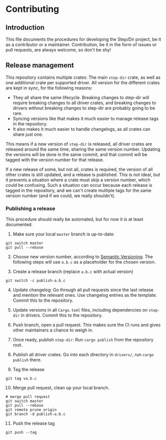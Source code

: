 # Contributing

## Introduction

This file documents the procedures for developing the Step/Dir project, be it as a contributor or a maintainer. Contribution, be it in the form of issues or pull requests, are always welcome, so don't be shy!


## Release management

This repository contains multiple crates: The main `step-dir` crate, as well as one additional crate per supported driver. All version for the different crates are kept in sync, for the following reasons:

- They all share the same lifecycle. Breaking changes to step-dir will require breaking changes to all driver crates, and breaking changes to drivers without breaking changes to step-dir are probably going to be rare.
- Syncing versions like that makes it much easier to manage release tags in the repository.
- It also makes it much easier to handle changelogs, as all crates can share just one.

This means if a new version of `step-dir` is released, all driver crates are released around the same time, sharing the same version number. Updating the versions will be done in the same commit, and that commit will be tagged with the version number for that release.

If a new release of some, but not all, crates is required, the version of all other crates is still updated, and a release is published. This is not ideal, but it prevents a situation where a crate must skip a version number, which could be confusing. Such a situation can occur because each release is tagged in the repository, and we can't create multiple tags for the same version number (and if we could, we really shouldn't).

### Publishing a release

This procedure should really be automated, but for now it is at least documented.

1. Make sure your local `master` branch is up-to-date:

```
git switch master
git pull --rebase
```

2. Choose new version number, according to [Semantic Versioning]. The following steps will use `a.b.c` as a placeholder for the chosen version.

3. Create a release branch (replace `a.b.c` with actual version)

```
git switch -c publish-a.b.c
```

4. Update changelog: Go through all pull requests since the last release and mention the relevant ones. Use changelog entries as the template. Commit this to the repository.

5. Update versions in all `Cargo.toml` files, including dependencies on `step-dir` in drivers. Commit this to the repository.

6. Push branch, open a pull request. This makes sure the CI runs and gives other maintainers a chance to weigh in.

7. Once ready, publish `step-dir`: Run `cargo publish` from the repository root.

8. Publish all driver crates. Go into each directory in `drivers/`, run `cargo publish` there.

9. Tag the release

```
git tag va.b.c
```

10. Merge pull request, clean up your local branch.

```
# merge pull request
git switch master
git pull --rebase
git remote prune origin
git branch -d publish-a.b.c
```

11. Push the release tag

```
git push --tag
```


[Semantic Versioning]: https://semver.org/
